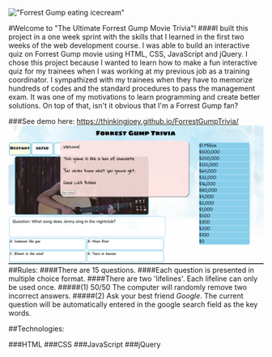 <!-- 1.a description of your game ([Use Your Game's Name])
2.lists and explanations of the technologies used (Technologies),
3.the design approach taken (Design),
4.installation instructions (Get Started), and
5.unsolved problems and/or planned features (Next Steps). -->
!["Forrest Gump eating icecream"](http://forrestgump.com/wp-content/uploads/2014/12/forrest-gump1__140605215604.png) 

#Welcome to "The Ultimate Forrest Gump Movie Trivia"! 
####I built this project in a one week sprint with the skills that I learned in the first two weeks of the web development course. I was able to build an interactive quiz on Forrest Gump movie using HTML, CSS, JavaScript and jQuery. I chose this project because I wanted to learn how to make a fun interactive quiz for my trainees when I was working at my previous job as a training coordinator. I sympathized with my trainees when they have to memorize hundreds of codes and the standard procedures to pass the management exam. It was one of my motivations to learn programming and create better solutions. On top of that, isn't it obvious that I'm a Forrest Gump fan?

###See demo here: https://thinkingjoey.github.io/ForrestGumpTrivia/
!["screenshot of the game"](./images/ScreenShot.png)
##Rules:
####There are 15 questions.
####Each question is presented in multiple choice format.
####There are two 'lifelines'. Each lifeline can only be used once. 
#####(1) 50/50	The computer will randomly remove two incorrect answers.
#####(2) Ask your best friend *Google*. The current question will be automatically entered in the google search field as the key words.


##Technologies:

###HTML
###CSS
###JavaScript
###jQuery

